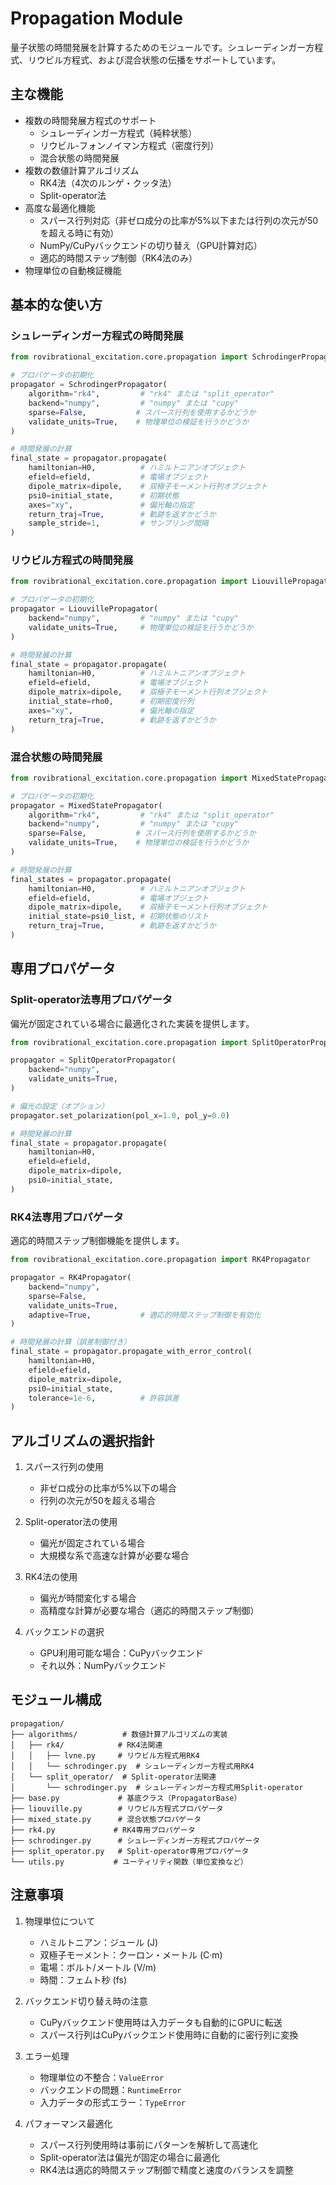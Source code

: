 # Propagation Module

量子状態の時間発展を計算するためのモジュールです。シュレーディンガー方程式、リウビル方程式、および混合状態の伝播をサポートしています。

## 主な機能

- 複数の時間発展方程式のサポート
  - シュレーディンガー方程式（純粋状態）
  - リウビル-フォンノイマン方程式（密度行列）
  - 混合状態の時間発展
- 複数の数値計算アルゴリズム
  - RK4法（4次のルンゲ・クッタ法）
  - Split-operator法
- 高度な最適化機能
  - スパース行列対応（非ゼロ成分の比率が5%以下または行列の次元が50を超える時に有効）
  - NumPy/CuPyバックエンドの切り替え（GPU計算対応）
  - 適応的時間ステップ制御（RK4法のみ）
- 物理単位の自動検証機能

## 基本的な使い方

### シュレーディンガー方程式の時間発展

```python
from rovibrational_excitation.core.propagation import SchrodingerPropagator

# プロパゲータの初期化
propagator = SchrodingerPropagator(
    algorithm="rk4",         # "rk4" または "split_operator"
    backend="numpy",         # "numpy" または "cupy"
    sparse=False,           # スパース行列を使用するかどうか
    validate_units=True,    # 物理単位の検証を行うかどうか
)

# 時間発展の計算
final_state = propagator.propagate(
    hamiltonian=H0,          # ハミルトニアンオブジェクト
    efield=efield,           # 電場オブジェクト
    dipole_matrix=dipole,    # 双極子モーメント行列オブジェクト
    psi0=initial_state,      # 初期状態
    axes="xy",               # 偏光軸の指定
    return_traj=True,        # 軌跡を返すかどうか
    sample_stride=1,         # サンプリング間隔
)
```

### リウビル方程式の時間発展

```python
from rovibrational_excitation.core.propagation import LiouvillePropagator

# プロパゲータの初期化
propagator = LiouvillePropagator(
    backend="numpy",         # "numpy" または "cupy"
    validate_units=True,     # 物理単位の検証を行うかどうか
)

# 時間発展の計算
final_state = propagator.propagate(
    hamiltonian=H0,          # ハミルトニアンオブジェクト
    efield=efield,           # 電場オブジェクト
    dipole_matrix=dipole,    # 双極子モーメント行列オブジェクト
    initial_state=rho0,      # 初期密度行列
    axes="xy",               # 偏光軸の指定
    return_traj=True,        # 軌跡を返すかどうか
)
```

### 混合状態の時間発展

```python
from rovibrational_excitation.core.propagation import MixedStatePropagator

# プロパゲータの初期化
propagator = MixedStatePropagator(
    algorithm="rk4",         # "rk4" または "split_operator"
    backend="numpy",         # "numpy" または "cupy"
    sparse=False,           # スパース行列を使用するかどうか
    validate_units=True,    # 物理単位の検証を行うかどうか
)

# 時間発展の計算
final_states = propagator.propagate(
    hamiltonian=H0,          # ハミルトニアンオブジェクト
    efield=efield,           # 電場オブジェクト
    dipole_matrix=dipole,    # 双極子モーメント行列オブジェクト
    initial_state=psi0_list, # 初期状態のリスト
    return_traj=True,        # 軌跡を返すかどうか
)
```

## 専用プロパゲータ

### Split-operator法専用プロパゲータ

偏光が固定されている場合に最適化された実装を提供します。

```python
from rovibrational_excitation.core.propagation import SplitOperatorPropagator

propagator = SplitOperatorPropagator(
    backend="numpy",
    validate_units=True,
)

# 偏光の設定（オプション）
propagator.set_polarization(pol_x=1.0, pol_y=0.0)

# 時間発展の計算
final_state = propagator.propagate(
    hamiltonian=H0,
    efield=efield,
    dipole_matrix=dipole,
    psi0=initial_state,
)
```

### RK4法専用プロパゲータ

適応的時間ステップ制御機能を提供します。

```python
from rovibrational_excitation.core.propagation import RK4Propagator

propagator = RK4Propagator(
    backend="numpy",
    sparse=False,
    validate_units=True,
    adaptive=True,           # 適応的時間ステップ制御を有効化
)

# 時間発展の計算（誤差制御付き）
final_state = propagator.propagate_with_error_control(
    hamiltonian=H0,
    efield=efield,
    dipole_matrix=dipole,
    psi0=initial_state,
    tolerance=1e-6,          # 許容誤差
)
```

## アルゴリズムの選択指針

1. スパース行列の使用
   - 非ゼロ成分の比率が5%以下の場合
   - 行列の次元が50を超える場合

2. Split-operator法の使用
   - 偏光が固定されている場合
   - 大規模な系で高速な計算が必要な場合

3. RK4法の使用
   - 偏光が時間変化する場合
   - 高精度な計算が必要な場合（適応的時間ステップ制御）

4. バックエンドの選択
   - GPU利用可能な場合：CuPyバックエンド
   - それ以外：NumPyバックエンド

## モジュール構成

```
propagation/
├── algorithms/          # 数値計算アルゴリズムの実装
│   ├── rk4/            # RK4法関連
│   │   ├── lvne.py     # リウビル方程式用RK4
│   │   └── schrodinger.py  # シュレーディンガー方程式用RK4
│   └── split_operator/  # Split-operator法関連
│       └── schrodinger.py  # シュレーディンガー方程式用Split-operator
├── base.py             # 基底クラス（PropagatorBase）
├── liouville.py        # リウビル方程式プロパゲータ
├── mixed_state.py      # 混合状態プロパゲータ
├── rk4.py             # RK4専用プロパゲータ
├── schrodinger.py      # シュレーディンガー方程式プロパゲータ
├── split_operator.py   # Split-operator専用プロパゲータ
└── utils.py           # ユーティリティ関数（単位変換など）
```

## 注意事項

1. 物理単位について
   - ハミルトニアン：ジュール (J)
   - 双極子モーメント：クーロン・メートル (C·m)
   - 電場：ボルト/メートル (V/m)
   - 時間：フェムト秒 (fs)

2. バックエンド切り替え時の注意
   - CuPyバックエンド使用時は入力データも自動的にGPUに転送
   - スパース行列はCuPyバックエンド使用時に自動的に密行列に変換

3. エラー処理
   - 物理単位の不整合：`ValueError`
   - バックエンドの問題：`RuntimeError`
   - 入力データの形式エラー：`TypeError`

4. パフォーマンス最適化
   - スパース行列使用時は事前にパターンを解析して高速化
   - Split-operator法は偏光が固定の場合に最適化
   - RK4法は適応的時間ステップ制御で精度と速度のバランスを調整
